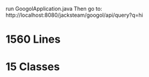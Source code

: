 run GoogolApplication.java
Then go to:
http://localhost:8080/jacksteam/googol/api/query?q=hi


# 1560 Lines
# 15 Classes
